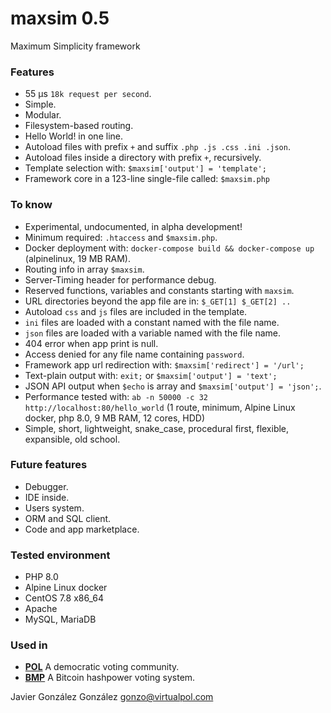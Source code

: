 # maxsim 0.5

Maximum Simplicity framework

### Features
* 55 µs  `18k request per second`.
* Simple.
* Modular.
* Filesystem-based routing.
* Hello World! in one line.
* Autoload files with prefix `+` and suffix `.php .js .css .ini .json`.
* Autoload files inside a directory with prefix `+`, recursively.
* Template selection with: `$maxsim['output'] = 'template';`
* Framework core in a 123-line single-file called: `$maxsim.php`


### To know
* Experimental, undocumented, in alpha development!
* Minimum required: `.htaccess` and `$maxsim.php`.
* Docker deployment with: `docker-compose build && docker-compose up` (alpinelinux, 19 MB RAM).
* Routing info in array `$maxsim`.
* Server-Timing header for performance debug.
* Reserved functions, variables and constants starting with `maxsim`.
* URL directories beyond the app file are in: `$_GET[1] $_GET[2] ..`
* Autoload `css` and `js` files are included in the template.
* `ini` files are loaded with a constant named with the file name.
* `json` files are loaded with a variable named with the file name.
* 404 error when app print is null.
* Access denied for any file name containing `password`.
* Framework app url redirection with: `$maxsim['redirect'] = '/url';`
* Text-plain output with: `exit;` or `$maxsim['output'] = 'text';`
* JSON API output when `$echo` is array and `$maxsim['output'] = 'json';`.
* Performance tested with: `ab -n 50000 -c 32 http://localhost:80/hello_world` (1 route, minimum, Alpine Linux docker, php 8.0, 9 MB RAM, 12 cores, HDD)
* Simple, short, lightweight, snake_case, procedural first, flexible, expansible, old school.


### Future features
* Debugger.
* IDE inside.
* Users system.
* ORM and SQL client.
* Code and app marketplace.


### Tested environment
* PHP 8.0
* Alpine Linux docker
* CentOS 7.8 x86_64
* Apache
* MySQL, MariaDB

### Used in
- **[POL](https://github.com/JavierGonzalez/POL)** A democratic voting community.
- **[BMP](https://github.com/JavierGonzalez/BMP)** A Bitcoin hashpower voting system.

Javier González González <gonzo@virtualpol.com>